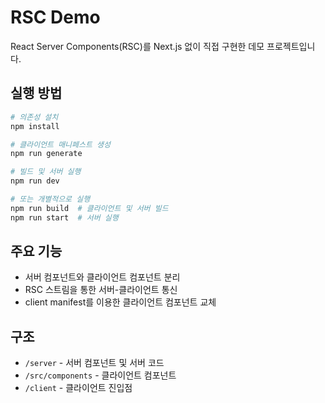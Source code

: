 # RSC Demo

React Server Components(RSC)를 Next.js 없이 직접 구현한 데모 프로젝트입니다.

## 실행 방법

```bash
# 의존성 설치
npm install

# 클라이언트 매니페스트 생성
npm run generate

# 빌드 및 서버 실행
npm run dev

# 또는 개별적으로 실행
npm run build  # 클라이언트 및 서버 빌드
npm run start  # 서버 실행
```

## 주요 기능

- 서버 컴포넌트와 클라이언트 컴포넌트 분리
- RSC 스트림을 통한 서버-클라이언트 통신
- client manifest를 이용한 클라이언트 컴포넌트 교체

## 구조

- `/server` - 서버 컴포넌트 및 서버 코드
- `/src/components` - 클라이언트 컴포넌트
- `/client` - 클라이언트 진입점 
